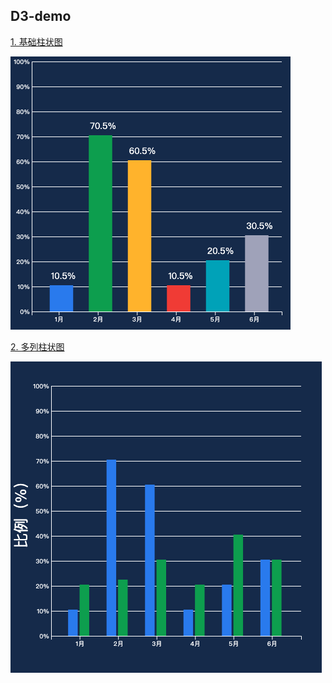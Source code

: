## D3-demo

[1. 基础柱状图](./\1.基础柱状图.html)

![1. 基础柱状图](./img/1.基础柱状图.png)

[2. 多列柱状图](./\2.多列柱状图.html)

![2. 多列柱状图](./img/2.多列柱状图.png)
